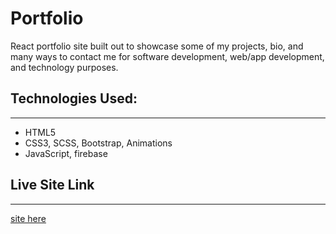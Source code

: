 # Portfolio

React portfolio site built out to showcase some of my projects, bio, and many ways to contact me for software development, web/app development, and technology purposes. 


## Technologies Used:
____
* HTML5 
* CSS3, SCSS, Bootstrap, Animations
* JavaScript, firebase


## Live Site Link

___


[site here ](https://reggie-green.netlify.app/)
